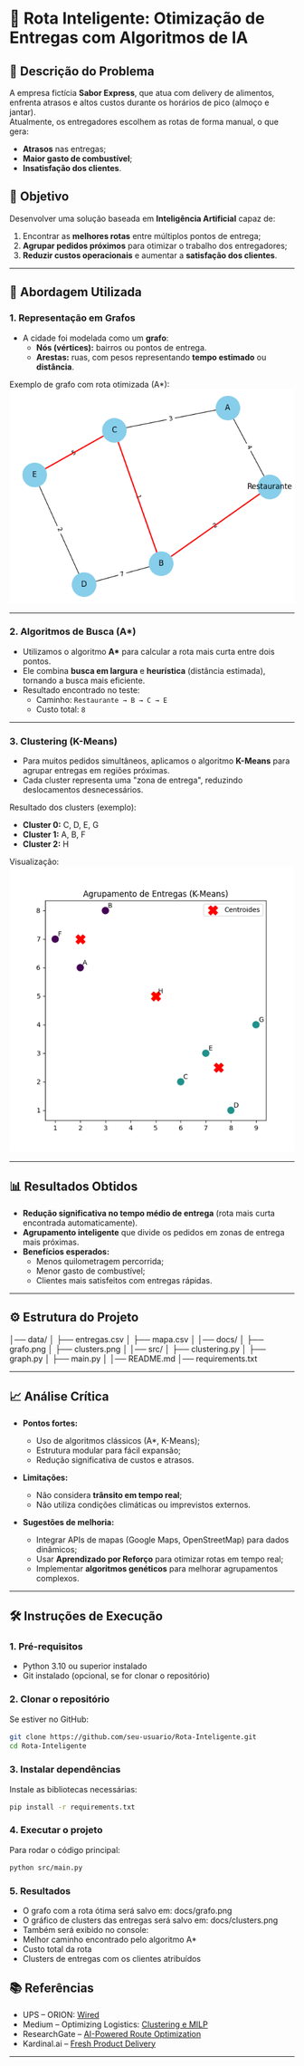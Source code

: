 # 🚀 Rota Inteligente: Otimização de Entregas com Algoritmos de IA  

## 📌 Descrição do Problema  
A empresa fictícia **Sabor Express**, que atua com delivery de alimentos, enfrenta atrasos e altos custos durante os horários de pico (almoço e jantar).  
Atualmente, os entregadores escolhem as rotas de forma manual, o que gera:  
- **Atrasos** nas entregas;  
- **Maior gasto de combustível**;  
- **Insatisfação dos clientes**.  

## 🎯 Objetivo  
Desenvolver uma solução baseada em **Inteligência Artificial** capaz de:  
1. Encontrar as **melhores rotas** entre múltiplos pontos de entrega;  
2. **Agrupar pedidos próximos** para otimizar o trabalho dos entregadores;  
3. **Reduzir custos operacionais** e aumentar a **satisfação dos clientes**.  

---

## 🧠 Abordagem Utilizada  

### 1. Representação em Grafos  
- A cidade foi modelada como um **grafo**:  
  - **Nós (vértices):** bairros ou pontos de entrega.  
  - **Arestas:** ruas, com pesos representando **tempo estimado** ou **distância**.  

Exemplo de grafo com rota otimizada (A*):  
![Diagrama do Grafo](./docs/grafo.png)  

---

### 2. Algoritmos de Busca (A*)  
- Utilizamos o algoritmo **A\*** para calcular a rota mais curta entre dois pontos.  
- Ele combina **busca em largura** e **heurística** (distância estimada), tornando a busca mais eficiente.  
- Resultado encontrado no teste:  
  - Caminho: `Restaurante → B → C → E`  
  - Custo total: `8`  

---

### 3. Clustering (K-Means)  
- Para muitos pedidos simultâneos, aplicamos o algoritmo **K-Means** para agrupar entregas em regiões próximas.  
- Cada cluster representa uma "zona de entrega", reduzindo deslocamentos desnecessários.  

Resultado dos clusters (exemplo):  
- **Cluster 0:** C, D, E, G  
- **Cluster 1:** A, B, F  
- **Cluster 2:** H  

Visualização:  
![Clusters](./docs/clusters.png)  

---

## 📊 Resultados Obtidos  
- **Redução significativa no tempo médio de entrega** (rota mais curta encontrada automaticamente).  
- **Agrupamento inteligente** que divide os pedidos em zonas de entrega mais próximas.  
- **Benefícios esperados:**  
  - Menos quilometragem percorrida;  
  - Menor gasto de combustível;  
  - Clientes mais satisfeitos com entregas rápidas.  

---

## ⚙️ Estrutura do Projeto
│── data/
│ ├── entregas.csv
│ ├── mapa.csv
│
│── docs/
│ ├── grafo.png
│ ├── clusters.png
│
│── src/
│ ├── clustering.py
│ ├── graph.py
│ ├── main.py
│
│── README.md
│── requirements.txt

---

## 📈 Análise Crítica  
- **Pontos fortes:**  
  - Uso de algoritmos clássicos (A*, K-Means);  
  - Estrutura modular para fácil expansão;  
  - Redução significativa de custos e atrasos.  

- **Limitações:**  
  - Não considera **trânsito em tempo real**;  
  - Não utiliza condições climáticas ou imprevistos externos.  

- **Sugestões de melhoria:**  
  - Integrar APIs de mapas (Google Maps, OpenStreetMap) para dados dinâmicos;  
  - Usar **Aprendizado por Reforço** para otimizar rotas em tempo real;  
  - Implementar **algoritmos genéticos** para melhorar agrupamentos complexos.  

---

## 🛠️ Instruções de Execução  

### 1. Pré-requisitos  
- Python 3.10 ou superior instalado  
- Git instalado (opcional, se for clonar o repositório)  

### 2. Clonar o repositório  
Se estiver no GitHub:  
```bash
git clone https://github.com/seu-usuario/Rota-Inteligente.git
cd Rota-Inteligente
```

### 3. Instalar dependências
Instale as bibliotecas necessárias:
```bash
pip install -r requirements.txt
```

### 4. Executar o projeto
Para rodar o código principal:
```bash
python src/main.py
```

### 5. Resultados
- O grafo com a rota ótima será salvo em: docs/grafo.png
- O gráfico de clusters das entregas será salvo em: docs/clusters.png
- Também será exibido no console:
 - Melhor caminho encontrado pelo algoritmo A*
 - Custo total da rota
 - Clusters de entregas com os clientes atribuídos

## 📚 Referências  
- UPS – ORION: [Wired](https://www.wired.com/2013/06/ups-astronomical-math)  
- Medium – Optimizing Logistics: [Clustering e MILP](https://medium.com/%40KingHenryMorgansDiary/optimizing-logistics-a-case-study-on-clustering-and-milp-for-delivery-route-optimization-f47fed709ad2)  
- ResearchGate – [AI-Powered Route Optimization](https://www.researchgate.net/publication/389987796_AI-Powered_Route_Optimization_Reducing_Costs_and_Improving_Delivery_Efficiency)  
- Kardinal.ai – [Fresh Product Delivery](https://kardinal.ai/case-study-fresh-product-delivery)  

---